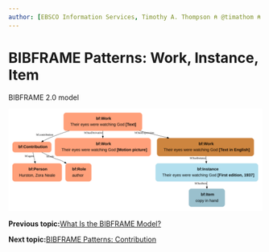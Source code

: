```yaml
---
author: [EBSCO Information Services, Timothy A. Thompson ⍝ @timathom ⍝ @timathom@indieweb.social]
---
```


# BIBFRAME Patterns: Work, Instance, Item

BIBFRAME 2.0 model

![Network diagram showing an example BIBFRAME model for the work Their Eyes Were Watching God, by Zora Neale Hurston. The diagram shows the relationships among Work, Expression, Manifestation (Instance in BIBFRAME) and Item.](../../../submaps/../img/bibframe_etc/bf_graph.svg "BIBFRAME Patterns: Work, Instance, Item")

**Previous topic:**[What Is the BIBFRAME Model?](../../../day_1/lesson_5/topic_1/bibframe_model_2.md)

**Next topic:**[BIBFRAME Patterns: Contribution](../../../day_1/lesson_5/topic_1/bibframe_patterns_contribution.md)

